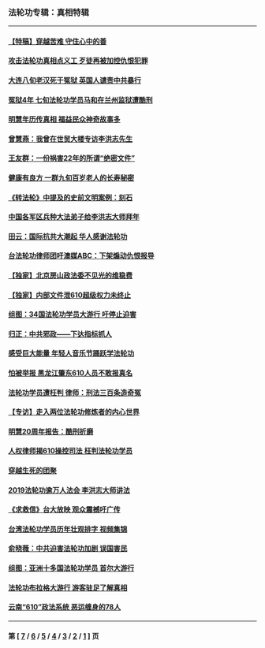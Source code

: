 ### 法轮功专辑：真相特辑
---
#### [【特稿】穿越苦难 守住心中的善](../../pages/nf4389/n13784979.md?01050430) 
#### [攻击法轮功真相点义工 歹徒再被加控仇恨犯罪](../../pages/nf4389/n13601019.md?01050430) 
#### [大连八旬老汉死于冤狱 英国人谴责中共暴行](../../pages/nf4389/n13480118.md?01050430) 
#### [冤狱4年 七旬法轮功学员马和在兰州监狱遭酷刑](../../pages/nf4389/n13304688.md?01050430) 
#### [明慧年历传真相 福益民众神奇故事多](../../pages/nf4389/n13294545.md?01050430) 
#### [曾慧燕：我曾在世贸大楼专访李洪志先生](../../pages/nf4389/n12898729.md?01050430) 
#### [王友群：一份祸害22年的所谓“绝密文件”](../../pages/nf4389/n12871750.md?01050430) 
#### [健康有良方 一群九旬百岁老人的长寿秘密](../../pages/nf4389/n12847475.md?01050430) 
#### [《转法轮》中提及的史前文明案例：刻石](../../pages/nf4389/n12758577.md?01050430) 
#### [中国各军区兵种大法弟子给李洪志大师拜年](../../pages/nf4389/n12750047.md?01050430) 
#### [田云：国际抗共大潮起 华人感谢法轮功](../../pages/nf4389/n12357708.md?01050430) 
#### [台法轮功律师团吁澳媒ABC：下架煽动仇恨报导](../../pages/nf4389/n12279917.md?01050430) 
#### [【独家】北京房山政法委不见光的维稳费](../../pages/nf4389/n12031979.md?01050430) 
#### [【独家】内部文件泄610超级权力未终止](../../pages/nf4389/n12023895.md?01050430) 
#### [组图：34国法轮功学员大游行 吁停止迫害](../../pages/nf4389/n11492658.md?01050430) 
#### [归正：中共邪政——下达指标抓人](../../pages/nf4389/n11474770.md?01050430) 
#### [感受巨大能量 年轻人音乐节踊跃学法轮功](../../pages/nf4389/n11441981.md?01050430) 
#### [怕被举报 黑龙江肇东610人员不敢报真名](../../pages/nf4389/n11436499.md?01050430) 
#### [法轮功学员遭枉判 律师：刑法三百条造奇冤](../../pages/nf4389/n11433943.md?01050430) 
#### [【专访】走入两位法轮功修炼者的内心世界](../../pages/nf4389/n11415623.md?01050430) 
#### [明慧20周年报告：酷刑折磨](../../pages/nf4389/n11387954.md?01050430) 
#### [人权律师揭610操控司法 枉判法轮功学员](../../pages/nf4389/n11313370.md?01050430) 
#### [穿越生死的团聚](../../pages/nf4389/n11258922.md?01050430) 
#### [2019法轮功逾万人法会 李洪志大师讲法](../../pages/nf4389/n11265303.md?01050430) 
#### [《求救信》台大放映 观众震撼吁广传](../../pages/nf4389/n10922251.md?01050430) 
#### [台湾法轮功学员历年壮观排字 视频集锦](../../pages/nf4389/n10878789.md?01050430) 
#### [俞晓薇：中共迫害法轮功加剧 误国害民](../../pages/nf4389/n10859260.md?01050430) 
#### [组图：亚洲十多国法轮功学员 首尔大游行](../../pages/nf4389/n10781149.md?01050430) 
#### [法轮功布拉格大游行 游客驻足了解真相](../../pages/nf4389/n10749360.md?01050430) 
#### [云南“610”政法系统 恶运缠身的78人](../../pages/nf4389/n10747534.md?01050430) 

---
#### 第 [ [7](./7.md?01050430) / [6](./6.md?01050430) / [5](./5.md?01050430) / [4](./4.md?01050430) / [3](./3.md?01050430) / [2](./2.md?01050430) / [1](./1.md?01050430) ] 页
